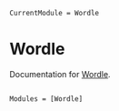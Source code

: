 ```@meta
CurrentModule = Wordle
```

# Wordle

Documentation for [Wordle](https://github.com/reallyasi9/Wordle.jl).

```@index
```

```@autodocs
Modules = [Wordle]
```
